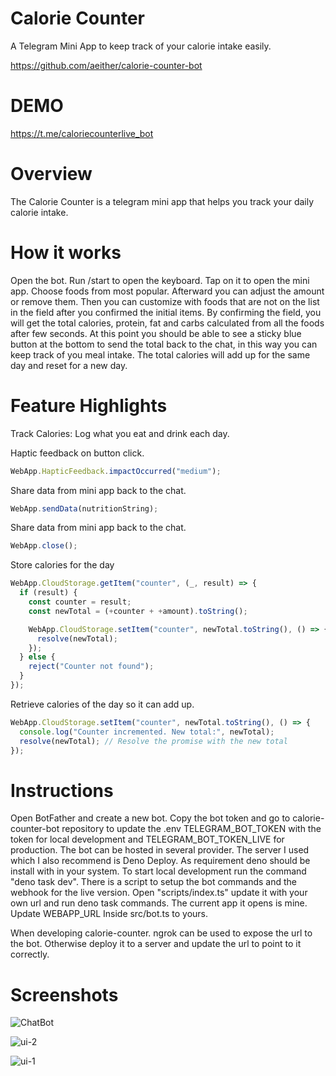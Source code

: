# Calorie Counter

A Telegram Mini App to keep track of your calorie intake easily.

https://github.com/aeither/calorie-counter-bot

# DEMO

https://t.me/caloriecounterlive_bot

# Overview

The Calorie Counter is a telegram mini app that helps you track your daily calorie intake.

# How it works

Open the bot. Run /start to open the keyboard. Tap on it to open the mini app. Choose foods from most popular. Afterward you can adjust the amount or remove them. Then you can customize with foods that are not on the list in the field after you confirmed the initial items. By confirming the field, you will get the total calories, protein, fat and carbs calculated from all the foods after few seconds. At this point you should be able to see a sticky blue button at the bottom to send the total back to the chat, in this way you can keep track of you meal intake. The total calories will add up for the same day and reset for a new day.

# Feature Highlights

Track Calories: Log what you eat and drink each day.

Haptic feedback on button click.

```js
WebApp.HapticFeedback.impactOccurred("medium");
```

Share data from mini app back to the chat.

```js
WebApp.sendData(nutritionString);
```

Share data from mini app back to the chat.

```js
WebApp.close();
```

Store calories for the day

```js
WebApp.CloudStorage.getItem("counter", (_, result) => {
  if (result) {
    const counter = result;
    const newTotal = (+counter + +amount).toString();

    WebApp.CloudStorage.setItem("counter", newTotal.toString(), () => {
      resolve(newTotal);
    });
  } else {
    reject("Counter not found");
  }
});
```

Retrieve calories of the day so it can add up.

```js
WebApp.CloudStorage.setItem("counter", newTotal.toString(), () => {
  console.log("Counter incremented. New total:", newTotal);
  resolve(newTotal); // Resolve the promise with the new total
});
```


# Instructions

Open BotFather and create a new bot.
Copy the bot token and go to calorie-counter-bot repository to update the .env TELEGRAM_BOT_TOKEN with the token for local development and TELEGRAM_BOT_TOKEN_LIVE for production. The bot can be hosted in several provider. The server I used which I also recommend is Deno Deploy.
As requirement deno should be install with in your system. To start local development run the command "deno task dev". There is a script to setup the bot commands and the webhook for the live version. Open "scripts/index.ts" update it with your own url and run deno task commands. The current app it opens is mine. Update WEBAPP_URL Inside src/bot.ts to yours. 

When developing calorie-counter. ngrok can be used to expose the url to the bot. Otherwise deploy it to a server and update the url to point to it correctly.

# Screenshots
![ChatBot](https://github.com/aeither/calorie-counter/assets/36173828/0a866086-2a94-4864-a6a6-92aef7290bb2)

![ui-2](https://github.com/aeither/calorie-counter/assets/36173828/3c01ea8d-2f92-4dd1-8f20-aa6e3c5f07b5)

![ui-1](https://github.com/aeither/calorie-counter/assets/36173828/705b850b-32eb-4af7-83ef-a7a66b7aebcd)
